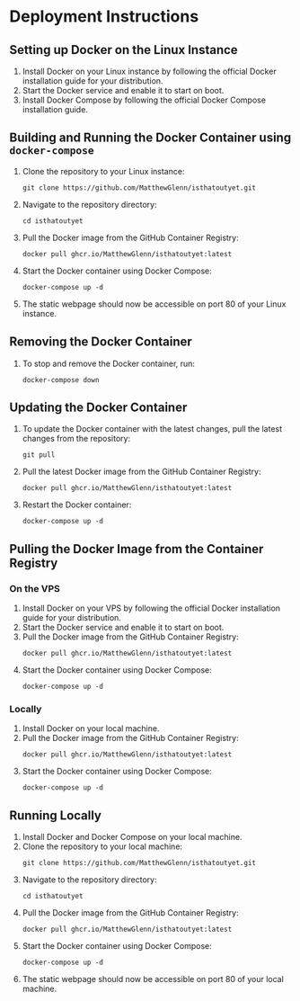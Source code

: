 # Deployment Instructions

## Setting up Docker on the Linux Instance

1. Install Docker on your Linux instance by following the official Docker installation guide for your distribution.
2. Start the Docker service and enable it to start on boot.
3. Install Docker Compose by following the official Docker Compose installation guide.

## Building and Running the Docker Container using `docker-compose`

1. Clone the repository to your Linux instance:
   ```
   git clone https://github.com/MatthewGlenn/isthatoutyet.git
   ```
2. Navigate to the repository directory:
   ```
   cd isthatoutyet
   ```
3. Pull the Docker image from the GitHub Container Registry:
   ```
   docker pull ghcr.io/MatthewGlenn/isthatoutyet:latest
   ```
4. Start the Docker container using Docker Compose:
   ```
   docker-compose up -d
   ```
5. The static webpage should now be accessible on port 80 of your Linux instance.

## Removing the Docker Container

1. To stop and remove the Docker container, run:
   ```
   docker-compose down
   ```

## Updating the Docker Container

1. To update the Docker container with the latest changes, pull the latest changes from the repository:
   ```
   git pull
   ```
2. Pull the latest Docker image from the GitHub Container Registry:
   ```
   docker pull ghcr.io/MatthewGlenn/isthatoutyet:latest
   ```
3. Restart the Docker container:
   ```
   docker-compose up -d
   ```

## Pulling the Docker Image from the Container Registry

### On the VPS

1. Install Docker on your VPS by following the official Docker installation guide for your distribution.
2. Start the Docker service and enable it to start on boot.
3. Pull the Docker image from the GitHub Container Registry:
   ```
   docker pull ghcr.io/MatthewGlenn/isthatoutyet:latest
   ```
4. Start the Docker container using Docker Compose:
   ```
   docker-compose up -d
   ```

### Locally

1. Install Docker on your local machine.
2. Pull the Docker image from the GitHub Container Registry:
   ```
   docker pull ghcr.io/MatthewGlenn/isthatoutyet:latest
   ```
3. Start the Docker container using Docker Compose:
   ```
   docker-compose up -d
   ```

## Running Locally

1. Install Docker and Docker Compose on your local machine.
2. Clone the repository to your local machine:
   ```
   git clone https://github.com/MatthewGlenn/isthatoutyet.git
   ```
3. Navigate to the repository directory:
   ```
   cd isthatoutyet
   ```
4. Pull the Docker image from the GitHub Container Registry:
   ```
   docker pull ghcr.io/MatthewGlenn/isthatoutyet:latest
   ```
5. Start the Docker container using Docker Compose:
   ```
   docker-compose up -d
   ```
6. The static webpage should now be accessible on port 80 of your local machine.
